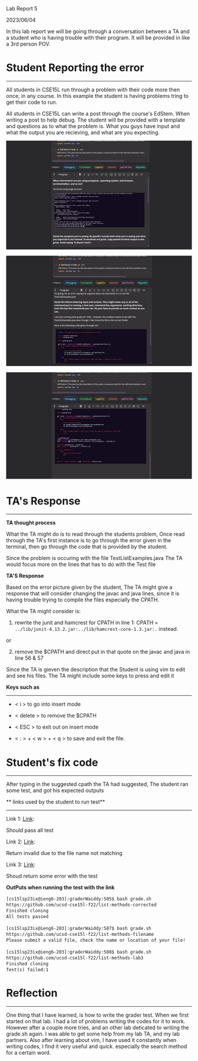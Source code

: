 Lab Report 5

2023/06/04

In this lab report we will be going through a conversation between a TA and a student
who is having trouble with their program. It will be provided in like a 3rd person POV.


# Student Reporting the error

---

All students in CSE15L run through a problem with their code more then once, in any course. In this example the student is having
problems tring to get their code to run.

All students in CSE15L can write a post through the course's EdStem. When writing a post to help debug. The student
will be provided with a template and questions as to what the problem is. What you guys have input and what the output you are
recieving, and what are you expecting.

![Image](lab5Image1.png)

![Image](lab5Image2.png)

![Image](lab5Image3.png)

# TA's Response

---

**TA thought process**

What the TA might do is to read through the students problem,
Once read through the TA's first instance is to go through the error given 
in the terminal, then go through the code that is provided by the student.
 
Since the problem is occuring with the file TestListExamples.java
The TA would focus more on the lines that has to do with the Test file

 
**TA'S Response**

Based on the error picture given by the student, The TA might give a response 
that will consider changing the javac and java lines, since it is having trouble 
trying to compile the files
especially the CPATH.
 
What the TA might consider is:

1. rewrite the junit and hamcrest for CPATH in line 1: CPATH =  ```../lib/junit-4.13.2.jar:../lib/hamcrest-core-1.3.jar:.``` instead.    

                                                                                                                                    
or

2. remove the $CPATH and direct put in that quote on the javac and java in line 56 & 57
 
Since the TA is gieven the description that the Student is using vim to edit and see his files.
The TA might include some keys to press and edit it

**Keys such as**

---

*  < i > to go into insert mode
  
*  < delete > to remove the $CPATH
  
*  < ESC > to exit out on insert mode
  
*  < : > + < w > + < q > to save and exit the file.
 
# Student's fix code

---

After typing in the suggested cpath the TA had suggested,
The student ran some test, and got his expected outputs

** links used by the student to run test**

---
Link 1: [Link](https://github.com/ucsd-cse15l-f22/list-methods-corrected):

Should pass all test

Link 2: [Link](https://github.com/ucsd-cse15l-f22/list-methods-filename):

Return invalid due to the file name not matching

Link 3: [Link](https://github.com/ucsd-cse15l-f22/list-methods-lab3):

Shoud return some error with the test
  
**OutPuts when running the test with the link**

```
[cs15lsp23ix@ieng6-203]:graderWaiddy:505$ bash grade.sh https://github.com/ucsd-cse15l-f22/list-methods-corrected
Finished cloning
All tests passed

[cs15lsp23ix@ieng6-203]:graderWaiddy:507$ bash grade.sh https://github.com/ucsd-cse15l-f22/list-methods-filename
Please submit a valid file, check the name or location of your file!

[cs15lsp23ix@ieng6-203]:graderWaiddy:508$ bash grade.sh https://github.com/ucsd-cse15l-f22/list-methods-lab3
Finished cloning
Test(s) failed:1
```
  
# Reflection

---

One thing that I have learned, is how to write the grader test. When we first started on that lab. 
I had a lot of problems writing the codes for it to work. However after a couple more tries, and an other
  lab deticated to writing the grade.sh again. I was able to get some help from my lab TA, and my lab partners.
Also after learning about vim, I have used it constantly when writing codes, I find it very useful and quick. 
especially the search method for a certain word.
  


 
 
 





